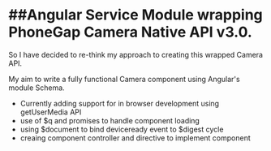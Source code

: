##Angular Service Module wrapping PhoneGap Camera Native API v3.0.
==================================================================================================================

So I have decided to re-think my approach to creating this wrapped Camera API.

My aim to write a fully functional Camera component using Angular's module Schema.

+ Currently adding support for in browser development using getUserMedia API
+ use of $q and promises to handle component loading
+ using $document to bind deviceready event to $digest cycle
+ creaing component controller and directive to implement component 
